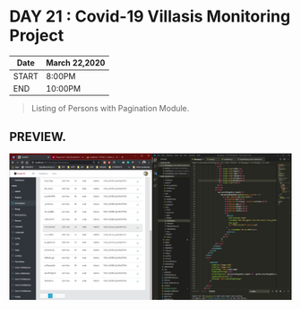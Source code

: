 # DAY 21 : Covid-19 Villasis Monitoring Project

| Date | March 22,2020 |
| ------ | ------ |
| START |8:00PM |
| END | 10:00PM |

> Listing of Persons with Pagination Module.

## PREVIEW.
![Preview](Untitled.jpg)
